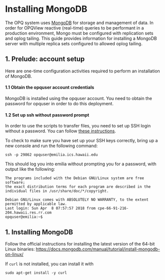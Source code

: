 # Installing MongoDB

The OPQ system uses [MongoDB](https://www.mongodb.com/) for storage and management of data. In order for OPQView reactive (real-time) queries to be performant in a production environment, Mongo must be configured with replication sets and oplog tailing. This guide provides information for installing a MongoDB server with multiple replica sets configured to allowed oplog tailing.

## 1. Prelude: account setup

Here are one-time configuration activities required to perform an installation of MongoDB.

#### 1.1 Obtain the opquser account credentials

MongoDB is installed using the opquser account.  You need to obtain the password for opquser in order to do this deployment.

#### 1.2 Set up ssh without password prompt

In order to use the scripts to transfer files, you need to set up SSH login without a password.  You can follow [these instructions](http://www.linuxproblem.org/art_9.html). 

To check to make sure you have set up your SSH keys correctly, bring up a new console and run the following command:

```
ssh -p 29862 opquser@emilia.ics.hawaii.edu
```

This should log you into emilia without prompting you for a password, with output like the following:

```
The programs included with the Debian GNU/Linux system are free software;
the exact distribution terms for each program are described in the
individual files in /usr/share/doc/*/copyright.

Debian GNU/Linux comes with ABSOLUTELY NO WARRANTY, to the extent
permitted by applicable law.
Last login: Sun Apr  8 07:57:57 2018 from cpe-66-91-216-204.hawaii.res.rr.com
opquser@emilia:~$ 
```

## 1. Installing MongoDB

Follow the official instructions for installing the latest version of the 64-bit Linux binaries: https://docs.mongodb.com/manual/tutorial/install-mongodb-on-linux/

If `curl` is not installed, you can install it with 

`sudo apt-get install -y curl`




